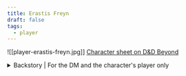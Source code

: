```yaml
---
title: Erastis Freyn
draft: false
tags:
  - player
---
```

![[player-erastis-freyn.jpg]]
[Character sheet on D&D Beyond](https://www.dndbeyond.com/characters/126514726)

<details>
	<summary>Backstory | For the DM and the character's player only</summary>
	<p>Forthcoming</p>
</details>